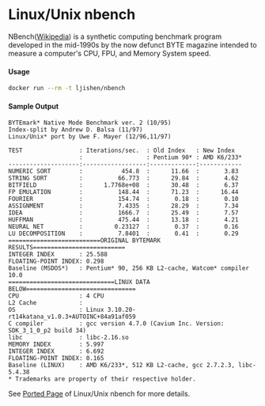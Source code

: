 # Linux/Unix nbenchNBench([Wikipedia](https://en.wikipedia.org/wiki/NBench)) is a synthetic computing benchmark program developed in the mid-1990s by the now defunct BYTE magazine intended to measure a computer's CPU, FPU, and Memory System speed.#### Usage```bashdocker run --rm -t ljishen/nbench ```#### Sample Output```BYTEmark* Native Mode Benchmark ver. 2 (10/95)Index-split by Andrew D. Balsa (11/97)Linux/Unix* port by Uwe F. Mayer (12/96,11/97)TEST                : Iterations/sec.  : Old Index   : New Index                    :                  : Pentium 90* : AMD K6/233*--------------------:------------------:-------------:------------NUMERIC SORT        :           454.8  :      11.66  :       3.83STRING SORT         :          66.773  :      29.84  :       4.62BITFIELD            :      1.7768e+08  :      30.48  :       6.37FP EMULATION        :          148.44  :      71.23  :      16.44FOURIER             :          154.74  :       0.18  :       0.10ASSIGNMENT          :          7.4335  :      28.29  :       7.34IDEA                :          1666.7  :      25.49  :       7.57HUFFMAN             :          475.44  :      13.18  :       4.21NEURAL NET          :         0.23127  :       0.37  :       0.16LU DECOMPOSITION    :          7.8401  :       0.41  :       0.29==========================ORIGINAL BYTEMARK RESULTS==========================INTEGER INDEX       : 25.588FLOATING-POINT INDEX: 0.298Baseline (MSDOS*)   : Pentium* 90, 256 KB L2-cache, Watcom* compiler 10.0==============================LINUX DATA BELOW===============================CPU                 : 4 CPUL2 Cache            :OS                  : Linux 3.10.20-rt14katana_v1.0.3+AUTOINC+84a91af059C compiler          : gcc version 4.7.0 (Cavium Inc. Version: SDK_3_1_0_p2 build 34)libc                : libc-2.16.soMEMORY INDEX        : 5.997INTEGER INDEX       : 6.692FLOATING-POINT INDEX: 0.165Baseline (LINUX)    : AMD K6/233*, 512 KB L2-cache, gcc 2.7.2.3, libc-5.4.38* Trademarks are property of their respective holder.```See [Ported Page](http://www.tux.org/~mayer/linux/bmark.html) of Linux/Unix nbench for more details.